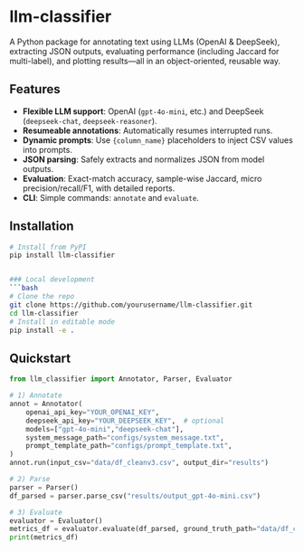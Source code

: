 
# llm-classifier
A Python package for annotating text using LLMs (OpenAI & DeepSeek), extracting JSON outputs, evaluating performance (including Jaccard for multi-label), and plotting results—all in an object-oriented, reusable way.

## Features
- **Flexible LLM support**: OpenAI (`gpt-4o-mini`, etc.) and DeepSeek (`deepseek-chat`, `deepseek-reasoner`).
- **Resumeable annotations**: Automatically resumes interrupted runs.
- **Dynamic prompts**: Use `{column_name}` placeholders to inject CSV values into prompts.
- **JSON parsing**: Safely extracts and normalizes JSON from model outputs.
- **Evaluation**: Exact-match accuracy, sample-wise Jaccard, micro precision/recall/F1, with detailed reports.
- **CLI**: Simple commands: `annotate` and `evaluate`.

## Installation
```bash
# Install from PyPI
pip install llm-classifier


### Local development
```bash
# Clone the repo
git clone https://github.com/yourusername/llm-classifier.git
cd llm-classifier
# Install in editable mode
pip install -e .
```

## Quickstart
```python
from llm_classifier import Annotator, Parser, Evaluator

# 1) Annotate
annot = Annotator(
    openai_api_key="YOUR_OPENAI_KEY", 
    deepseek_api_key="YOUR_DEEPSEEK_KEY",  # optional
    models=["gpt-4o-mini","deepseek-chat"],
    system_message_path="configs/system_message.txt",
    prompt_template_path="configs/prompt_template.txt",
)
annot.run(input_csv="data/df_cleanv3.csv", output_dir="results")

# 2) Parse
parser = Parser()
df_parsed = parser.parse_csv("results/output_gpt-4o-mini.csv")

# 3) Evaluate
evaluator = Evaluator()
metrics_df = evaluator.evaluate(df_parsed, ground_truth_path="data/df_cleanv3.csv")
print(metrics_df)
```
